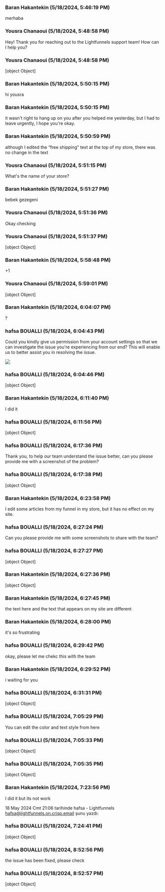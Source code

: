 ### Baran Hakantekin (5/18/2024, 5:46:19 PM)

merhaba

### Yousra Chanaoui (5/18/2024, 5:48:58 PM)

Hey!
Thank you for reaching out to the Lightfunnels support team! How can I help you?

### Yousra Chanaoui (5/18/2024, 5:48:58 PM)

[object Object]

### Baran Hakantekin (5/18/2024, 5:50:15 PM)

hi yousra

### Baran Hakantekin (5/18/2024, 5:50:15 PM)

it wasn't right to hang up on you after you helped me yesterday, but I had to leave urgently, I hope you're okay.

### Baran Hakantekin (5/18/2024, 5:50:59 PM)

although I edited the “free shipping” text at the top of my store, there was no change in the text

### Yousra Chanaoui (5/18/2024, 5:51:15 PM)

What's the name of your store?

### Baran Hakantekin (5/18/2024, 5:51:27 PM)

bebek gezegeni

### Yousra Chanaoui (5/18/2024, 5:51:36 PM)

Okay checking 

### Yousra Chanaoui (5/18/2024, 5:51:37 PM)

[object Object]

### Baran Hakantekin (5/18/2024, 5:58:48 PM)

+1

### Yousra Chanaoui (5/18/2024, 5:59:01 PM)

[object Object]

### Baran Hakantekin (5/18/2024, 6:04:07 PM)

?

### hafsa BOUALLI (5/18/2024, 6:04:43 PM)

Could you kindly give us permission from your account settings so that we can investigate the issue you're experiencing from our end? This will enable us to better assist you in resolving the issue.


![](https://storage.crisp.chat/users/upload/operator/77cc42314787b400/d35cced9-c1a9-49e7-9b4b-827547_1r8fjjc.png)

### hafsa BOUALLI (5/18/2024, 6:04:46 PM)

[object Object]

### Baran Hakantekin (5/18/2024, 6:11:40 PM)

I did it

### hafsa BOUALLI (5/18/2024, 6:11:56 PM)

[object Object]

### hafsa BOUALLI (5/18/2024, 6:17:36 PM)

Thank you, to help our team understand the issue better, can you please provide me with a screenshot of the problem?

### hafsa BOUALLI (5/18/2024, 6:17:38 PM)

[object Object]

### Baran Hakantekin (5/18/2024, 6:23:58 PM)

I edit some articles from my funnel in my store, but it has no effect on my site.

### hafsa BOUALLI (5/18/2024, 6:27:24 PM)

Can you please provide me with some screenshots to share with the team?

### hafsa BOUALLI (5/18/2024, 6:27:27 PM)

[object Object]

### Baran Hakantekin (5/18/2024, 6:27:36 PM)

[object Object]

### Baran Hakantekin (5/18/2024, 6:27:45 PM)

the text here and the text that appears on my site are different

### Baran Hakantekin (5/18/2024, 6:28:00 PM)

it's so frustrating

### hafsa BOUALLI (5/18/2024, 6:29:42 PM)

okay, please let me chekc this with the team

### Baran Hakantekin (5/18/2024, 6:29:52 PM)

i waiting for you

### hafsa BOUALLI (5/18/2024, 6:31:31 PM)

[object Object]

### hafsa BOUALLI (5/18/2024, 7:05:29 PM)

You can edit the color and text style from here

### hafsa BOUALLI (5/18/2024, 7:05:33 PM)

[object Object]

### hafsa BOUALLI (5/18/2024, 7:05:35 PM)

[object Object]

### Baran Hakantekin (5/18/2024, 7:23:56 PM)

I did it but its not work

18 May 2024 Cmt 21:06 tarihinde hafsa - Lightfunnels
<hafsa@lightfunnels.on.crisp.email> şunu yazdı:

### hafsa BOUALLI (5/18/2024, 7:24:41 PM)

[object Object]

### hafsa BOUALLI (5/18/2024, 8:52:56 PM)

the issue has been fixed, please check

### hafsa BOUALLI (5/18/2024, 8:52:57 PM)

[object Object]
